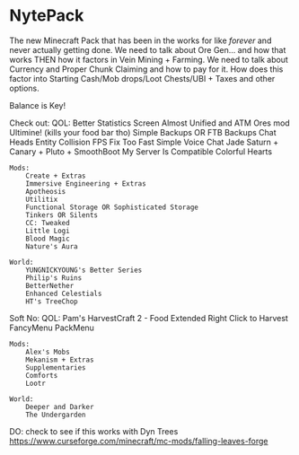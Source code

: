 # NytePack
The new Minecraft Pack that has been in the works for like *forever* and never actually getting done.
We need to talk about Ore Gen... and how that works THEN how it factors in Vein Mining + Farming. 
We need to talk about Currency and Proper Chunk Claiming and how to pay for it. How does this factor into Starting Cash/Mob drops/Loot Chests/UBI + Taxes and other options.

Balance is Key!

Check out:
    QOL:
        Better Statistics Screen
        Almost Unified and ATM Ores mod
        Ultimine! (kills your food bar tho)
        Simple Backups OR FTB Backups
        Chat Heads
        Entity Collision FPS Fix
        Too Fast
        Simple Voice Chat
        Jade
        Saturn + Canary + Pluto + SmoothBoot
        My Server Is Compatible
        Colorful Hearts

    Mods:
        Create + Extras
        Immersive Engineering + Extras
        Apotheosis
        Utilitix
        Functional Storage OR Sophisticated Storage
        Tinkers OR Silents
        CC: Tweaked
        Little Logi
        Blood Magic
        Nature's Aura
    
    World:
        YUNGNICKYOUNG's Better Series
        Philip's Ruins
        BetterNether
        Enhanced Celestials
        HT's TreeChop

Soft No:
    QOL:
        Pam's HarvestCraft 2 - Food Extended
        Right Click to Harvest
        FancyMenu
        PackMenu

    Mods:
        Alex's Mobs
        Mekanism + Extras
        Supplementaries
        Comforts
        Lootr

    World:
        Deeper and Darker
        The Undergarden

DO:
    check to see if this works with Dyn Trees https://www.curseforge.com/minecraft/mc-mods/falling-leaves-forge